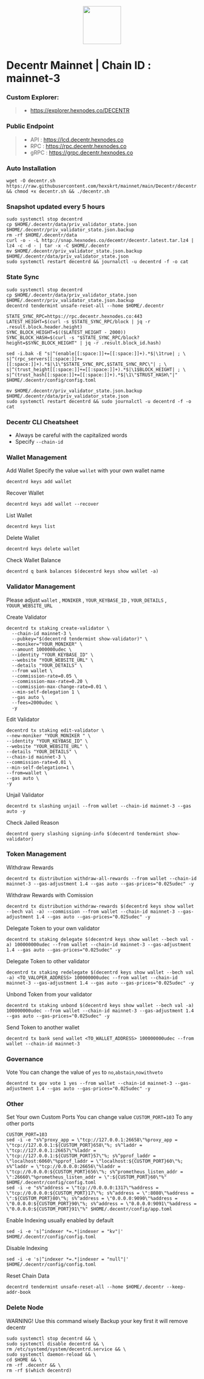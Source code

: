 <p align="center">
  <img height="100" height="auto" src="https://github.com/hexskrt/logos/blob/main/dec.jpg?raw=true">
</p>

# Decentr Mainnet | Chain ID : mainnet-3

### Custom Explorer:
>-  https://explorer.hexnodes.co/DECENTR

### Public Endpoint

>- API : https://lcd.decentr.hexnodes.co
>- RPC : https://rpc.decentr.hexnodes.co
>- gRPC : https://grpc.decentr.hexnodes.co

### Auto Installation
```
wget -O decentr.sh https://raw.githubusercontent.com/hexskrt/mainnet/main/Decentr/decentr.sh && chmod +x decentr.sh && ./decentr.sh
```

### Snapshot updated every 5 hours
```
sudo systemctl stop decentrd
cp $HOME/.decentr/data/priv_validator_state.json $HOME/.decentr/priv_validator_state.json.backup
rm -rf $HOME/.decentr/data
curl -o - -L http://snap.hexnodes.co/decemtr/decentr.latest.tar.lz4 | lz4 -c -d - | tar -x -C $HOME/.decentr
mv $HOME/.decentr/priv_validator_state.json.backup $HOME/.decentr/data/priv_validator_state.json
sudo systemctl restart decentrd && journalctl -u decentrd -f -o cat
```


### State Sync
```
sudo systemctl stop decentrd
cp $HOME/.decentr/data/priv_validator_state.json $HOME/.decentr/priv_validator_state.json.backup
decentrd tendermint unsafe-reset-all --home $HOME/.decentr

STATE_SYNC_RPC=https://rpc.decentr.hexnodes.co:443
LATEST_HEIGHT=$(curl -s $STATE_SYNC_RPC/block | jq -r .result.block.header.height)
SYNC_BLOCK_HEIGHT=$(($LATEST_HEIGHT - 2000))
SYNC_BLOCK_HASH=$(curl -s "$STATE_SYNC_RPC/block?height=$SYNC_BLOCK_HEIGHT" | jq -r .result.block_id.hash)

sed -i.bak -E "s|^(enable[[:space:]]+=[[:space:]]+).*$|\1true| ; \
s|^(rpc_servers[[:space:]]+=[[:space:]]+).*$|\1\"$STATE_SYNC_RPC,$STATE_SYNC_RPC\"| ; \
s|^(trust_height[[:space:]]+=[[:space:]]+).*$|\1$BLOCK_HEIGHT| ; \
s|^(trust_hash[[:space:]]+=[[:space:]]+).*$|\1\"$TRUST_HASH\"|" $HOME/.decentr/config/config.toml

mv $HOME/.decentr/priv_validator_state.json.backup $HOME/.decentr/data/priv_validator_state.json
sudo systemctl restart decentrd && sudo journalctl -u decentrd -f -o cat
```

### Decentr CLI Cheatsheet

- Always be careful with the capitalized words
- Specify `--chain-id`

### Wallet Management

Add Wallet
Specify the value `wallet` with your own wallet name

```
decentrd keys add wallet
```

Recover Wallet
```
decentrd keys add wallet --recover
```

List Wallet
```
decentrd keys list
```

Delete Wallet
```
decentrd keys delete wallet
```

Check Wallet Balance
```
decentrd q bank balances $(decentrd keys show wallet -a)
```

### Validator Management

Please adjust `wallet` , `MONIKER` , `YOUR_KEYBASE_ID` , `YOUR_DETAILS` , `YOUUR_WEBSITE_URL`

Create Validator
```
decentrd tx staking create-validator \
  --chain-id mainnet-3 \
  --pubkey="$(decentrd tendermint show-validator)" \
  --moniker="YOUR_MONIKER" \
  --amount 1000000udec \
  --identity "YOUR_KEYBASE_ID" \
  --website "YOUR_WEBSITE_URL" \
  --details "YOUR_DETAILS" \
  --from wallet \
  --commission-rate=0.05 \
  --commission-max-rate=0.20 \
  --commission-max-change-rate=0.01 \
  --min-self-delegation 1 \
  --gas auto \
  --fees=2000udec \
  -y
```

Edit Validator
```
decentrd tx staking edit-validator \
--new-moniker "YOUR_MONIKER " \
--identity "YOUR_KEYBASE_ID" \
--website "YOUR_WEBSITE_URL" \
--details "YOUR_DETAILS" \
--chain-id mainnet-3 \
--commission-rate=0.01 \
--min-self-delegation=1 \
--from=wallet \
--gas auto \
-y
```


Unjail Validator
```
decentrd tx slashing unjail --from wallet --chain-id mainnet-3 --gas auto -y
```

Check Jailed Reason
```
decentrd query slashing signing-info $(decentrd tendermint show-validator)
```

### Token Management

Withdraw Rewards
```
decentrd tx distribution withdraw-all-rewards --from wallet --chain-id mainnet-3 --gas-adjustment 1.4 --gas auto --gas-prices="0.025udec" -y
```

Withdraw Rewards with Comission
```
decentrd tx distribution withdraw-rewards $(decentrd keys show wallet --bech val -a) --commission --from wallet --chain-id mainnet-3 --gas-adjustment 1.4 --gas auto --gas-prices="0.025udec" -y
```

Delegate Token to your own validator
```
decentrd tx staking delegate $(decentrd keys show wallet --bech val -a) 100000000udec --from wallet --chain-id mainnet-3 --gas-adjustment 1.4 --gas auto --gas-prices="0.025udec" -y
```

Delegate Token to other validator
```
decentrd tx staking redelegate $(decentrd keys show wallet --bech val -a) <TO_VALOPER_ADDRESS> 100000000udec --from wallet --chain-id mainnet-3 --gas-adjustment 1.4 --gas auto --gas-prices="0.025udec" -y
```

Unbond Token from your validator
```
decentrd tx staking unbond $(decentrd keys show wallet --bech val -a) 100000000udec --from wallet --chain-id mainnet-3 --gas-adjustment 1.4 --gas auto --gas-prices="0.025udec" -y
```

Send Token to another wallet
```
decentrd tx bank send wallet <TO_WALLET_ADDRESS> 100000000udec --from wallet --chain-id mainnet-3
```

### Governance 

Vote
You can change the value of `yes` to `no`,`abstain`,`nowithveto`

```
decentrd tx gov vote 1 yes --from wallet --chain-id mainnet-3 --gas-adjustment 1.4 --gas auto --gas-prices="0.025udec" -y
```

### Other

Set Your own Custom Ports
You can change value `CUSTOM_PORT=103` To any other ports
```
CUSTOM_PORT=103
sed -i -e "s%^proxy_app = \"tcp://127.0.0.1:26658\"%proxy_app = \"tcp://127.0.0.1:${CUSTOM_PORT}658\"%; s%^laddr = \"tcp://127.0.0.1:26657\"%laddr = \"tcp://127.0.0.1:${CUSTOM_PORT}57\"%; s%^pprof_laddr = \"localhost:6060\"%pprof_laddr = \"localhost:${CUSTOM_PORT}60\"%; s%^laddr = \"tcp://0.0.0.0:26656\"%laddr = \"tcp://0.0.0.0:${CUSTOM_PORT}656\"%; s%^prometheus_listen_addr = \":26660\"%prometheus_listen_addr = \":${CUSTOM_PORT}60\"%" $HOME/.decentr/config/config.toml
sed -i -e "s%^address = \"tcp://0.0.0.0:1317\"%address = \"tcp://0.0.0.0:${CUSTOM_PORT}17\"%; s%^address = \":8080\"%address = \":${CUSTOM_PORT}80\"%; s%^address = \"0.0.0.0:9090\"%address = \"0.0.0.0:${CUSTOM_PORT}90\"%; s%^address = \"0.0.0.0:9091\"%address = \"0.0.0.0:${CUSTOM_PORT}91\"%" $HOME/.decentr/config/app.toml
```

Enable Indexing usually enabled by default
```
sed -i -e 's|^indexer *=.*|indexer = "kv"|' $HOME/.decentr/config/config.toml
```

Disable Indexing
```
sed -i -e 's|^indexer *=.*|indexer = "null"|' $HOME/.decentr/config/config.toml
```

Reset Chain Data
```
decentrd tendermint unsafe-reset-all --home $HOME/.decentr --keep-addr-book
```

### Delete Node

WARNING! Use this command wisely 
Backup your key first it will remove decentr

```
sudo systemctl stop decentrd && \
sudo systemctl disable decentrd && \
rm /etc/systemd/system/decentrd.service && \
sudo systemctl daemon-reload && \
cd $HOME && \
rm -rf .decentr && \
rm -rf $(which decentrd)
```
